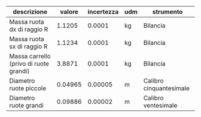 | descrizione                            | valore  | incertezza | udm | strumento               |
|----------------------------------------|---------|------------|-----|-------------------------|
| Massa ruota dx di raggio R              | 1.1205  | 0.0001     | kg  | Bilancia                |
| Massa ruota sx di raggio R              | 1.1234  | 0.0001     | kg  | Bilancia                |
| Massa carrello (privo di ruote grandi) | 3.8871  | 0.0001     | kg  | Bilancia                |
| Diametro ruote piccole                 | 0.04965 | 0.00005    | m   | Calibro cinquantesimale |
| Diametro ruote grandi                  | 0.09886 | 0.00002    | m   | Calibro ventesimale     |